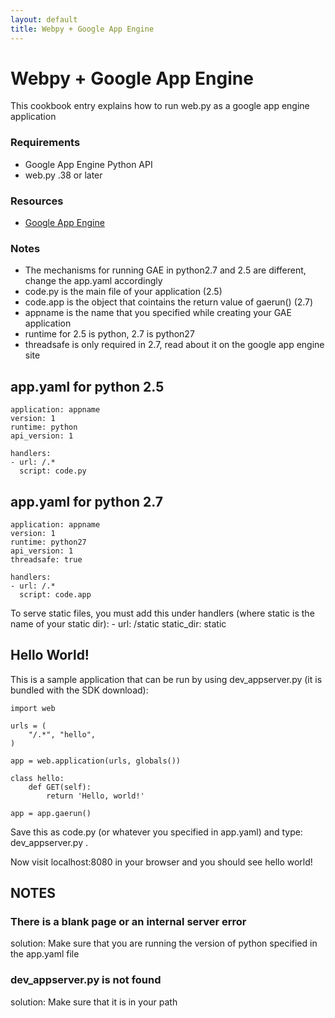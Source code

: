```yaml
---
layout: default
title: Webpy + Google App Engine
---
```


# Webpy + Google App Engine

This cookbook entry explains how to run web.py as a google app engine application

### Requirements

* Google App Engine Python API
* web.py .38 or later

### Resources

* [Google App Engine](https://developers.google.com/appengine/downloads#Google_App_Engine_SDK_for_Python)

###  Notes
* The mechanisms for running GAE in python2.7 and 2.5 are different, change the app.yaml accordingly
* code.py is the main file of your application (2.5)
* code.app is the object that cointains the return value of gaerun() (2.7)
* appname is the name that you specified while creating your GAE application
* runtime for 2.5 is python, 2.7 is python27
* threadsafe is only required in 2.7, read about it on the google app engine site

## app.yaml for python 2.5

	application: appname
	version: 1
	runtime: python
	api_version: 1

	handlers:
	- url: /.*
	  script: code.py

## app.yaml for python 2.7

	application: appname
	version: 1
	runtime: python27
	api_version: 1
	threadsafe: true

	handlers:
	- url: /.*
	  script: code.app

To serve static files, you must add this under handlers (where static is the name of your static dir):
    - url: /static
      static_dir: static

## Hello World!

This is a sample application that can be run by using dev_appserver.py (it is bundled with the SDK download):

	import web

	urls = (
		"/.*", "hello",
	)

	app = web.application(urls, globals())

	class hello:
		def GET(self):
			return 'Hello, world!'

	app = app.gaerun()

Save this as code.py (or whatever you specified in app.yaml) and type:
dev_appserver.py .

Now visit localhost:8080 in your browser and you should see hello world!

## NOTES

### There is a blank page or an internal server error

solution: Make sure that you are running the version of python specified in the app.yaml file

### dev_appserver.py is not found

solution: Make sure that it is in your path
